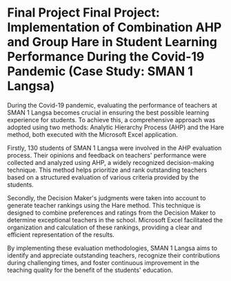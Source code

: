 # Final Project Final Project: Implementation of Combination AHP and Group Hare in Student Learning Performance During the Covid-19 Pandemic (Case Study: SMAN 1 Langsa)

During the Covid-19 pandemic, evaluating the performance of teachers at SMAN 1 Langsa becomes crucial in ensuring the best possible learning experience for students. To achieve this, a comprehensive approach was adopted using two methods: Analytic Hierarchy Process (AHP) and the Hare method, both executed with the Microsoft Excel application.

Firstly, 130 students of SMAN 1 Langsa were involved in the AHP evaluation process. Their opinions and feedback on teachers' performance were collected and analyzed using AHP, a widely recognized decision-making technique. This method helps prioritize and rank outstanding teachers based on a structured evaluation of various criteria provided by the students.

Secondly, the Decision Maker's judgments were taken into account to generate teacher rankings using the Hare method. This technique is designed to combine preferences and ratings from the Decision Maker to determine exceptional teachers in the school. Microsoft Excel facilitated the organization and calculation of these rankings, providing a clear and efficient representation of the results.

By implementing these evaluation methodologies, SMAN 1 Langsa aims to identify and appreciate outstanding teachers, recognize their contributions during challenging times, and foster continuous improvement in the teaching quality for the benefit of the students' education.
